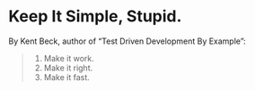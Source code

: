 Keep It Simple, Stupid.
===

By Kent Beck, author of “Test Driven Development By Example”:
> 1. Make it work.
> 2. Make it right.
> 3. Make it fast.
